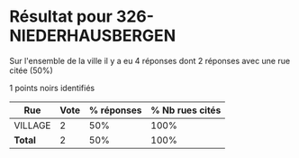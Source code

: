 # Résultat pour 326-NIEDERHAUSBERGEN

Sur l'ensemble de la ville il y a eu 4 réponses dont 2 réponses avec une rue citée (50%)

1 points noirs identifiés

| Rue | Vote | % réponses | % Nb rues cités|
|-----|------|------------|----------------|
| VILLAGE | 2 | 50% | 100%|
| **Total** | 2 | 50% | 100%|
